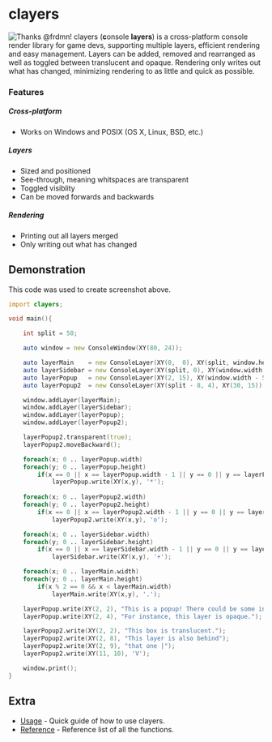 # clayers
![Thanks @frdmn!](http://i.imgur.com/aHCO761.gif)
clayers (**c**onsole **layers**) is a cross-platform console render library for game devs, supporting multiple layers, efficient rendering and easy management. Layers can be added, removed and rearranged as well as toggled between translucent and opaque. Rendering only writes out what has changed, minimizing rendering to as little and quick as possible.

### Features

##### Cross-platform

* Works on Windows and POSIX (OS X, Linux, BSD, etc.)

##### Layers

* Sized and positioned
* See-through, meaning whitspaces are transparent
* Toggled visiblity
* Can be moved forwards and backwards

##### Rendering

* Printing out all layers merged
* Only writing out what has changed

## Demonstration
This code was used to create screenshot above.
```d
import clayers;

void main(){

	int split = 50;

	auto window = new ConsoleWindow(XY(80, 24));

	auto layerMain    = new ConsoleLayer(XY(0,  0), XY(split, window.height));
	auto layerSidebar = new ConsoleLayer(XY(split, 0), XY(window.width - split, window.height)); //A sidebar
	auto layerPopup   = new ConsoleLayer(XY(2, 15), XY(window.width - 5, 7 )); //Opaque box
	auto layerPopup2  = new ConsoleLayer(XY(split - 8, 4), XY(30, 15)); //Transparent box

	window.addLayer(layerMain);
	window.addLayer(layerSidebar);
	window.addLayer(layerPopup);
	window.addLayer(layerPopup2);

	layerPopup2.transparent(true);
	layerPopup2.moveBackward();

	foreach(x; 0 .. layerPopup.width)
	foreach(y; 0 .. layerPopup.height)
		if(x == 0 || x == layerPopup.width - 1 || y == 0 || y == layerPopup.height - 1)
			layerPopup.write(XY(x,y), '*');
	
	foreach(x; 0 .. layerPopup2.width)
	foreach(y; 0 .. layerPopup2.height)
		if(x == 0 || x == layerPopup2.width - 1 || y == 0 || y == layerPopup2.height - 1)
			layerPopup2.write(XY(x,y), 'o');

	foreach(x; 0 .. layerSidebar.width)
	foreach(y; 0 .. layerSidebar.height)
		if(x == 0 || x == layerSidebar.width - 1 || y == 0 || y == layerSidebar.height - 1)
			layerSidebar.write(XY(x,y), '+');

	foreach(x; 0 .. layerMain.width)
	foreach(y; 0 .. layerMain.height)
		if(x % 2 == 0 && x < layerMain.width)
			layerMain.write(XY(x,y), '.');

	layerPopup.write(XY(2, 2), "This is a popup! There could be some information in here.");
	layerPopup.write(XY(2, 4), "For instance, this layer is opaque.");

	layerPopup2.write(XY(2, 2), "This box is translucent.");
	layerPopup2.write(XY(2, 8), "This layer is also behind");
	layerPopup2.write(XY(2, 9), "that one |");
	layerPopup2.write(XY(11, 10), 'V');

	window.print();
}
```

## Extra
* [Usage](../master/doc/USAGE.md) - Quick guide of how to use clayers.
* [Reference](../master/doc/REFERENCE.md) - Reference list of all the functions.

